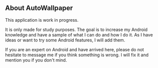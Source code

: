 ## About AutoWallpaper

This application is work in progress.

It is only made for study purposes. The goal is to increase my Android knowledge and have a sample of what I can do and how I do it. As I have ideas or want to try some Android features, I will add them.

If you are an expert on Android and have arrived here, please do not hesitate to message me if you think something is wrong. I will fix it and mention you if you don't mind.